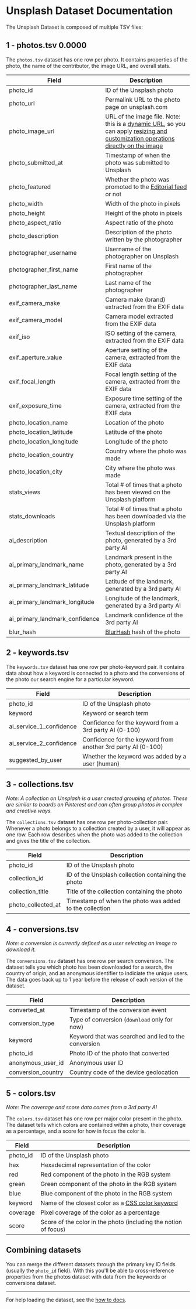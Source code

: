 # Unsplash Dataset Documentation

The Unsplash Dataset is composed of multiple TSV files:

## 1 - photos.tsv 0.0000

The `photos.tsv` dataset has one row per photo. It contains properties of the photo, the name of the contributor, the image URL, and overall stats.

| Field                       | Description |
|-----------------------------|-------------|
| photo_id                       | ID of the Unsplash photo |
| photo_url                      | Permalink URL to the photo page on unsplash.com |
| photo_image_url                | URL of the image file. Note: this is a [dynamic URL](https://unsplash.com/documentation#dynamically-resizable-images), so you can apply [resizing and customization operations directly on the image](https://unsplash.com/documentation#supported-parameters) |
| photo_submitted_at             | Timestamp of when the photo was submitted to Unsplash |
| photo_featured                 | Whether the photo was promoted to the [Editorial feed](https://unsplash.com/) or not |
| photo_width                    | Width of the photo in pixels |
| photo_height                   | Height of the photo in pixels |
| photo_aspect_ratio             | Aspect ratio of the photo |
| photo_description              | Description of the photo written by the photographer |
| photographer_username          | Username of the photographer on Unsplash |
| photographer_first_name        | First name of the photographer |
| photographer_last_name         | Last name of the photographer |
| exif_camera_make               | Camera make (brand) extracted from the EXIF data |
| exif_camera_model              | Camera model extracted from the EXIF data |
| exif_iso                       | ISO setting of the camera, extracted from the EXIF data |
| exif_aperture_value            | Aperture setting of the camera, extracted from the EXIF data |
| exif_focal_length              | Focal length setting of the camera, extracted from the EXIF data |
| exif_exposure_time             | Exposure time setting of the camera, extracted from the EXIF data |
| photo_location_name            | Location of the photo |
| photo_location_latitude        | Latitude of the photo |
| photo_location_longitude       | Longitude of the photo |
| photo_location_country         | Country where the photo was made |
| photo_location_city            | City where the photo was made |
| stats_views                    | Total # of times that a photo has been viewed on the Unsplash platform |
| stats_downloads                | Total # of times that a photo has been downloaded via the Unsplash platform |
| ai_description                 | Textual description of the photo, generated by a 3rd party AI |
| ai_primary_landmark_name       | Landmark present in the photo, generated by a 3rd party AI |
| ai_primary_landmark_latitude   | Latitude of the landmark, generated by a 3rd party AI |
| ai_primary_landmark_longitude  | Longitude of the landmark, generated by a 3rd party AI |
| ai_primary_landmark_confidence | Landmark confidence of the 3rd party AI |
| blur_hash                      | [BlurHash](https://blurha.sh/) hash of the photo |

## 2 - keywords.tsv

The `keywords.tsv` dataset has one row per photo-keyword pair. It contains data
about how a keyword is connected to a photo and the conversions of the photo our search engine for a particular keyword.

| Field                         | Description |
|-------------------------------|-------------|
| photo_id                      | ID of the Unsplash photo |
| keyword                       | Keyword or search term |
| ai_service_1_confidence       | Confidence for the keyword from a 3rd party AI (0-100)|
| ai_service_2_confidence       | Confidence for the keyword from another 3rd party AI (0-100)|
| suggested_by_user             | Whether the keyword was added by a user (human) |

## 3 - collections.tsv

*Note: A collection on Unsplash is a user created grouping of photos. These are similar to boards on Pinterest and can often group photos in complex and creative ways.*

The `collections.tsv` dataset has one row per photo-collection pair. Whenever a photo
belongs to a collection created by a user, it will appear as one row. Each row describes
when the photo was added to the collection and gives the title of the collection.

| Field                         | Description |
|-------------------------------|-------------|
| photo_id                      | ID of the Unsplash photo |
| collection_id                 | ID of the Unsplash collection containing the photo |
| collection_title              | Title of the collection containing the photo |
| photo_collected_at            | Timestamp of when the photo was added to the collection |

## 4 - conversions.tsv

*Note: a conversion is currently defined as a user selecting an image to download it.*

The `conversions.tsv` dataset has one row per search conversion. The dataset tells you which photo has been downloaded for a search, the country of origin, and an anonymous identifier to indiciate the unique users. The data goes back up to 1 year before the release of each version of the dataset.

| Field                         | Description |
|-------------------------------|-------------|
| converted_at                  | Timestamp of the conversion event |
| conversion_type               | Type of conversion (`download` only for now) |
| keyword                       | Keyword that was searched and led to the conversion |
| photo_id                      | Photo ID of the photo that converted |
| anonymous_user_id             | Anonymous user ID |
| conversion_country            | Country code of the device geolocation |

## 5 - colors.tsv

*Note: The coverage and score data comes from a 3rd party AI*

The `colors.tsv` dataset has one row per major color present in the photo. The dataset tells which colors are contained within a photo, their coverage as a percentage, and a score for how in focus the color is.

| Field                     | Description |
|---------------------------|-------------|
| photo_id                  | ID of the Unsplash photo |
| hex                       | Hexadecimal representation of the color |
| red                       | Red component of the photo in the RGB system |
| green                     | Green component of the photo in the RGB system |
| blue                      | Blue component of the photo in the RGB system |
| keyword                   | Name of the closest color as a [CSS color keyword](https://www.w3schools.com/cssref/css_colors.asp) |
| coverage                  | Pixel coverage of the color as a percentage |
| score                     | Score of the color in the photo (including the notion of focus) |

## Combining datasets

You can merge the different datasets through the primary key ID fields (usually the `photo_id` field). With this you'll be able to cross-reference properties from the photos dataset with data from the keywords or conversions dataset.

----

For help loading the dataset, see the [how to docs](https://github.com/unsplash/datasets/tree/master/how-to/).
